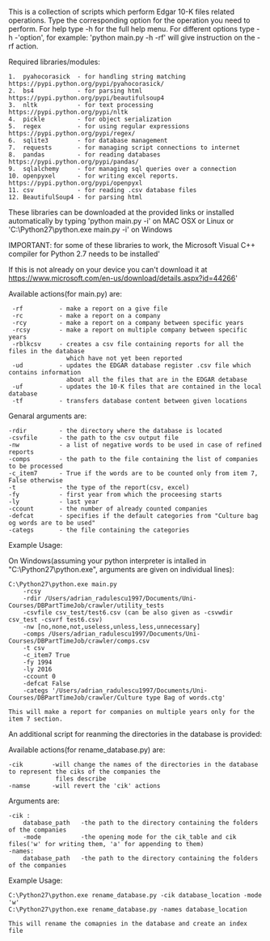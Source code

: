 
This is a collection of scripts which perform Edgar 10-K files related operations.
Type the corresponding option for the operation you need to perform.
For help type -h for the full help menu.
For different options type -h -'option', for example: 'python main.py -h -rf' will give instruction on the -rf action.


Required libraries/modules:

    1.  pyahocorasick  - for handling string matching                    https://pypi.python.org/pypi/pyahocorasick/
    2.  bs4            - for parsing html                                https://pypi.python.org/pypi/beautifulsoup4
    3.  nltk           - for text processing                             https://pypi.python.org/pypi/nltk
    4.  pickle         - for object serialization                        
    5.  regex          - for using regular expressions                   https://pypi.python.org/pypi/regex/
    6.  sqlite3        - for database management
    7.  requests       - for managing script connections to internet
    8.  pandas         - for reading databases                           https://pypi.python.org/pypi/pandas/
    9.  sqlalchemy     - for managing sql queries over a connection
    10. openpyxel      - for writing excel reports.                      https://pypi.python.org/pypi/openpyxl
    11. csv            - for reading .csv database files
    12. BeautifulSoup4 - for parsing html

These libraries can be downloaded at the provided links or installed automatically by typing
    'python main.py -i' on MAC OSX or Linux or
    'C:\Python27\python.exe main.py -i' on Windows

IMPORTANT: for some of these libraries to work, the Microsoft Visual C++ compiler for Python 2.7 needs to be installed'

If this is not already on your device you can't download it at https://www.microsoft.com/en-us/download/details.aspx?id=44266'


Available actions(for main.py) are:

     -rf          - make a report on a give file
     -rc          - make a report on a company
     -rcy         - make a report on a company between specific years
     -rcsy        - make a report on multiple company between specific years
     -rblkcsv     - creates a csv file containing reports for all the files in the database 
                    which have not yet been reported
     -ud          - updates the EDGAR database register .csv file which contains information 
                    about all the files that are in the EDGAR detabase
     -uf          - updates the 10-K files that are contained in the local database
     -tf          - transfers database content between given locations

Genaral arguments are:
    
    -rdir         - the directory where the database is located
    -csvfile      - the path to the csv output file
    -nw           - a list of negative words to be used in case of refined reports
    -comps        - the path to the file containing the list of companies to be processed
    -c_item7      - True if the words are to be counted only from item 7, False otherwise
    -t            - the type of the report(csv, excel)
    -fy           - first year from which the proceesing starts
    -ly           - last year
    -ccount       - the number of already counted companies
    -defcat       - specifies if the default categories from "Culture bag og words are to be used"
    -categs       - the file containing the categories

Example Usage:

On Windows(assuming your python interpreter is intalled in "C:\Python27\python.exe", arguments are given on individual lines):

    C:\Python27\python.exe main.py 
        -rcsy 
        -rdir /Users/adrian_radulescu1997/Documents/Uni-Courses/DBPartTimeJob/crawler/utility_tests  
        -csvfile csv_test/test6.csv (can be also given as -csvwdir csv_test -csvrf test6.csv)
        -nw [no,none,not,useless,unless,less,unnecessary] 
        -comps /Users/adrian_radulescu1997/Documents/Uni-Courses/DBPartTimeJob/crawler/comps.csv  
        -t csv 
        -c_item7 True
        -fy 1994 
        -ly 2016 
        -ccount 0 
        -defcat False 
        -categs '/Users/adrian_radulescu1997/Documents/Uni-Courses/DBPartTimeJob/crawler/Culture type Bag of words.ctg'
    
    This will make a report for companies on multiple years only for the item 7 section.

An additional script for reanming the directories in the database is provided:

Available actions(for rename_database.py) are:

    -cik        -will change the names of the directories in the database to represent the ciks of the companies the 
                 files describe
    -namse      -will revert the 'cik' actions 
    
Arguments are:
    
    -cik :
        database_path   -the path to the directory containing the folders of the companies
        -mode           -the opening mode for the cik_table and cik files('w' for writing them, 'a' for appending to them)
    -names:
        database_path   -the path to the directory containing the folders of the companies
    
    
Example Usage:

    C:\Python27\python.exe rename_database.py -cik database_location -mode 'w'
    C:\Python27\python.exe rename_database.py -names database_location
    
    This will rename the comapnies in the database and create an index file 



